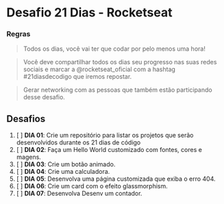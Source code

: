 # Desafio 21 Dias - Rocketseat
### **Regras**
>Todos os dias, você vai ter que codar por pelo menos uma hora! 

>Você deve compartilhar todos os dias seu progresso nas suas redes sociais e marcar a @rocketseat_oficial com a hashtag #21diasdecodigo que iremos repostar.

>Gerar networking com as pessoas que também estão participando desse desafio.

## **Desafios**

1. [ ] **DIA 01**: Crie um repositório para listar os projetos que serão desenvolvidos durante os 21 dias de código
2. [ ] **DIA 02**: Faça um Hello World customizado com fontes, cores e magens.
3. [ ] **DIA 03**:	Crie um botão animado.
4. [ ] **DIA 04**:	Crie uma calculadora.
5. [ ] **DIA 05**:	Desenvolva uma página customizada que exiba o erro 404.
6. [ ] **DIA 06**:	Crie um card com o efeito glassmorphism.
7. [ ] **DIA 07**:	Desenvolva Desenv um contador.


